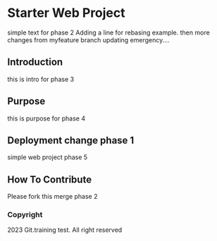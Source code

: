# Starter Web Project

simple text for phase 2
Adding a line for rebasing example.
then more changes from myfeature branch
updating emergency....

## Introduction

this is intro for phase 3

## Purpose

this is purpose for phase 4

## Deployment change phase 1

simple web project phase 5

## How To Contribute

Please fork this merge phase 2

### Copyright

2023 Git.training test. All right reserved